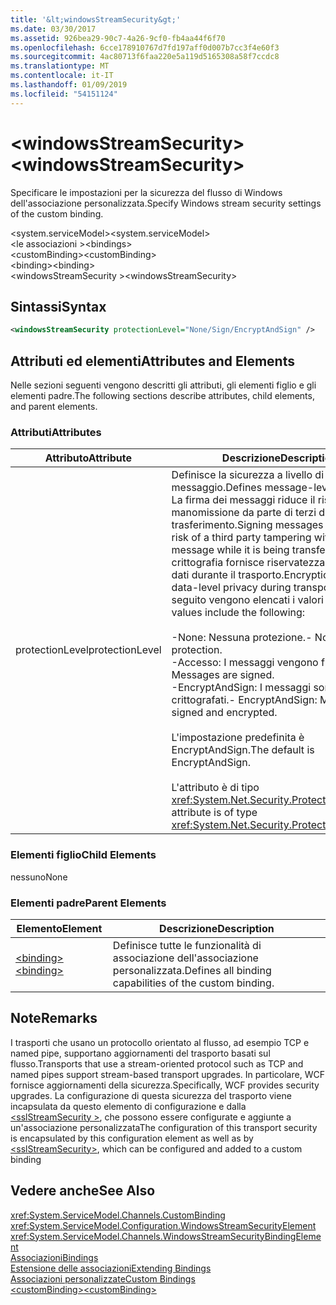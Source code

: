 ```yaml
---
title: '&lt;windowsStreamSecurity&gt;'
ms.date: 03/30/2017
ms.assetid: 926bea29-90c7-4a26-9cf0-fb4aa44f6f70
ms.openlocfilehash: 6cce178910767d7fd197aff0d007b7cc3f4e60f3
ms.sourcegitcommit: 4ac80713f6faa220e5a119d5165308a58f7ccdc8
ms.translationtype: MT
ms.contentlocale: it-IT
ms.lasthandoff: 01/09/2019
ms.locfileid: "54151124"
---
```

# <a name="ltwindowsstreamsecuritygt"></a><span data-ttu-id="b1f04-102">&lt;windowsStreamSecurity&gt;</span><span class="sxs-lookup"><span data-stu-id="b1f04-102">&lt;windowsStreamSecurity&gt;</span></span>
<span data-ttu-id="b1f04-103">Specificare le impostazioni per la sicurezza del flusso di Windows dell'associazione personalizzata.</span><span class="sxs-lookup"><span data-stu-id="b1f04-103">Specify Windows stream security settings of the custom binding.</span></span>  
  
 <span data-ttu-id="b1f04-104">\<system.serviceModel></span><span class="sxs-lookup"><span data-stu-id="b1f04-104">\<system.serviceModel></span></span>  
<span data-ttu-id="b1f04-105">\<le associazioni ></span><span class="sxs-lookup"><span data-stu-id="b1f04-105">\<bindings></span></span>  
<span data-ttu-id="b1f04-106">\<customBinding></span><span class="sxs-lookup"><span data-stu-id="b1f04-106">\<customBinding></span></span>  
<span data-ttu-id="b1f04-107">\<binding></span><span class="sxs-lookup"><span data-stu-id="b1f04-107">\<binding></span></span>  
<span data-ttu-id="b1f04-108">\<windowsStreamSecurity ></span><span class="sxs-lookup"><span data-stu-id="b1f04-108">\<windowsStreamSecurity></span></span>  
  
## <a name="syntax"></a><span data-ttu-id="b1f04-109">Sintassi</span><span class="sxs-lookup"><span data-stu-id="b1f04-109">Syntax</span></span>  
  
```xml  
<windowsStreamSecurity protectionLevel="None/Sign/EncryptAndSign" />
```  
  
## <a name="attributes-and-elements"></a><span data-ttu-id="b1f04-110">Attributi ed elementi</span><span class="sxs-lookup"><span data-stu-id="b1f04-110">Attributes and Elements</span></span>  
 <span data-ttu-id="b1f04-111">Nelle sezioni seguenti vengono descritti gli attributi, gli elementi figlio e gli elementi padre.</span><span class="sxs-lookup"><span data-stu-id="b1f04-111">The following sections describe attributes, child elements, and parent elements.</span></span>  
  
### <a name="attributes"></a><span data-ttu-id="b1f04-112">Attributi</span><span class="sxs-lookup"><span data-stu-id="b1f04-112">Attributes</span></span>  
  
|<span data-ttu-id="b1f04-113">Attributo</span><span class="sxs-lookup"><span data-stu-id="b1f04-113">Attribute</span></span>|<span data-ttu-id="b1f04-114">Descrizione</span><span class="sxs-lookup"><span data-stu-id="b1f04-114">Description</span></span>|  
|---------------|-----------------|  
|<span data-ttu-id="b1f04-115">protectionLevel</span><span class="sxs-lookup"><span data-stu-id="b1f04-115">protectionLevel</span></span>|<span data-ttu-id="b1f04-116">Definisce la sicurezza a livello di messaggio.</span><span class="sxs-lookup"><span data-stu-id="b1f04-116">Defines message-level security.</span></span> <span data-ttu-id="b1f04-117">La firma dei messaggi riduce il rischio di manomissione da parte di terzi durante il trasferimento.</span><span class="sxs-lookup"><span data-stu-id="b1f04-117">Signing messages mitigates the risk of a third party tampering with the message while it is being transferred.</span></span> <span data-ttu-id="b1f04-118">La crittografia fornisce riservatezza a livello di dati durante il trasporto.</span><span class="sxs-lookup"><span data-stu-id="b1f04-118">Encryption provides data-level privacy during transport.</span></span> <span data-ttu-id="b1f04-119">Di seguito vengono elencati i valori validi:</span><span class="sxs-lookup"><span data-stu-id="b1f04-119">Valid values include the following:</span></span><br /><br /> <span data-ttu-id="b1f04-120">-None: Nessuna protezione.</span><span class="sxs-lookup"><span data-stu-id="b1f04-120">-   None: No protection.</span></span><br /><span data-ttu-id="b1f04-121">-Accesso: I messaggi vengono firmati.</span><span class="sxs-lookup"><span data-stu-id="b1f04-121">-   Sign: Messages are signed.</span></span><br /><span data-ttu-id="b1f04-122">-EncryptAndSign: I messaggi sono firmati e crittografati.</span><span class="sxs-lookup"><span data-stu-id="b1f04-122">-   EncryptAndSign: Messages are signed and encrypted.</span></span><br /><br /> <span data-ttu-id="b1f04-123">L'impostazione predefinita è EncryptAndSign.</span><span class="sxs-lookup"><span data-stu-id="b1f04-123">The default is EncryptAndSign.</span></span><br /><br /> <span data-ttu-id="b1f04-124">L'attributo è di tipo <xref:System.Net.Security.ProtectionLevel>.</span><span class="sxs-lookup"><span data-stu-id="b1f04-124">This attribute is of type <xref:System.Net.Security.ProtectionLevel>.</span></span>|  
  
### <a name="child-elements"></a><span data-ttu-id="b1f04-125">Elementi figlio</span><span class="sxs-lookup"><span data-stu-id="b1f04-125">Child Elements</span></span>  
 <span data-ttu-id="b1f04-126">nessuno</span><span class="sxs-lookup"><span data-stu-id="b1f04-126">None</span></span>  
  
### <a name="parent-elements"></a><span data-ttu-id="b1f04-127">Elementi padre</span><span class="sxs-lookup"><span data-stu-id="b1f04-127">Parent Elements</span></span>  
  
|<span data-ttu-id="b1f04-128">Elemento</span><span class="sxs-lookup"><span data-stu-id="b1f04-128">Element</span></span>|<span data-ttu-id="b1f04-129">Descrizione</span><span class="sxs-lookup"><span data-stu-id="b1f04-129">Description</span></span>|  
|-------------|-----------------|  
|[<span data-ttu-id="b1f04-130">\<binding></span><span class="sxs-lookup"><span data-stu-id="b1f04-130">\<binding></span></span>](../../../../../docs/framework/misc/binding.md)|<span data-ttu-id="b1f04-131">Definisce tutte le funzionalità di associazione dell'associazione personalizzata.</span><span class="sxs-lookup"><span data-stu-id="b1f04-131">Defines all binding capabilities of the custom binding.</span></span>|  
  
## <a name="remarks"></a><span data-ttu-id="b1f04-132">Note</span><span class="sxs-lookup"><span data-stu-id="b1f04-132">Remarks</span></span>  
 <span data-ttu-id="b1f04-133">I trasporti che usano un protocollo orientato al flusso, ad esempio TCP e named pipe, supportano aggiornamenti del trasporto basati sul flusso.</span><span class="sxs-lookup"><span data-stu-id="b1f04-133">Transports that use a stream-oriented protocol such as TCP and named pipes support stream-based transport upgrades.</span></span> <span data-ttu-id="b1f04-134">In particolare, WCF fornisce aggiornamenti della sicurezza.</span><span class="sxs-lookup"><span data-stu-id="b1f04-134">Specifically, WCF provides security upgrades.</span></span> <span data-ttu-id="b1f04-135">La configurazione di questa sicurezza del trasporto viene incapsulata da questo elemento di configurazione e dalla [ \<sslStreamSecurity >](../../../../../docs/framework/configure-apps/file-schema/wcf/sslstreamsecurity.md), che possono essere configurate e aggiunte a un'associazione personalizzata</span><span class="sxs-lookup"><span data-stu-id="b1f04-135">The configuration of this transport security is encapsulated by this configuration element  as well as by [\<sslStreamSecurity>](../../../../../docs/framework/configure-apps/file-schema/wcf/sslstreamsecurity.md), which can be configured and added to a custom binding</span></span>  
  
## <a name="see-also"></a><span data-ttu-id="b1f04-136">Vedere anche</span><span class="sxs-lookup"><span data-stu-id="b1f04-136">See Also</span></span>  
 <xref:System.ServiceModel.Channels.CustomBinding>  
 <xref:System.ServiceModel.Configuration.WindowsStreamSecurityElement>  
 <xref:System.ServiceModel.Channels.WindowsStreamSecurityBindingElement>  
 [<span data-ttu-id="b1f04-137">Associazioni</span><span class="sxs-lookup"><span data-stu-id="b1f04-137">Bindings</span></span>](../../../../../docs/framework/wcf/bindings.md)  
 [<span data-ttu-id="b1f04-138">Estensione delle associazioni</span><span class="sxs-lookup"><span data-stu-id="b1f04-138">Extending Bindings</span></span>](../../../../../docs/framework/wcf/extending/extending-bindings.md)  
 [<span data-ttu-id="b1f04-139">Associazioni personalizzate</span><span class="sxs-lookup"><span data-stu-id="b1f04-139">Custom Bindings</span></span>](../../../../../docs/framework/wcf/extending/custom-bindings.md)  
 [<span data-ttu-id="b1f04-140">\<customBinding></span><span class="sxs-lookup"><span data-stu-id="b1f04-140">\<customBinding></span></span>](../../../../../docs/framework/configure-apps/file-schema/wcf/custombinding.md)
